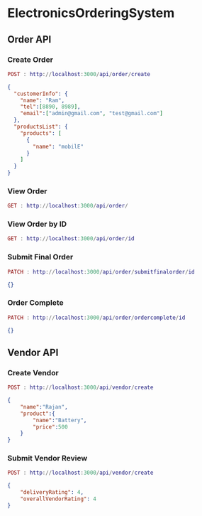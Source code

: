 # ElectronicsOrderingSystem

## Order API
### Create Order
```lua
POST : http://localhost:3000/api/order/create
```
```json
{
  "customerInfo": {
    "name": "Ram",
    "tel":[8890, 8989],
    "email":["admin@gmail.com", "test@gmail.com"]
  },
  "productsList": {
    "products": [
      {
        "name": "mobilE"
      }
    ]
  }
}

```


### View Order
```lua
GET : http://localhost:3000/api/order/
```

### View Order by ID
```lua
GET : http://localhost:3000/api/order/id
```

### Submit Final Order
```lua
PATCH : http://localhost:3000/api/order/submitfinalorder/id
```
```json
{}

```

### Order Complete
```lua
PATCH : http://localhost:3000/api/order/ordercomplete/id
```
```json
{}

```

## Vendor API

### Create Vendor
```lua
POST : http://localhost:3000/api/vendor/create
```
```json
{
    "name":"Rajan",
    "product":{
        "name":"Battery",
        "price":500
    }
}

```

### Submit Vendor Review
```lua
POST : http://localhost:3000/api/vendor/create
```
```json
{
    "deliveryRating": 4,
    "overallVendorRating": 4
}
```
